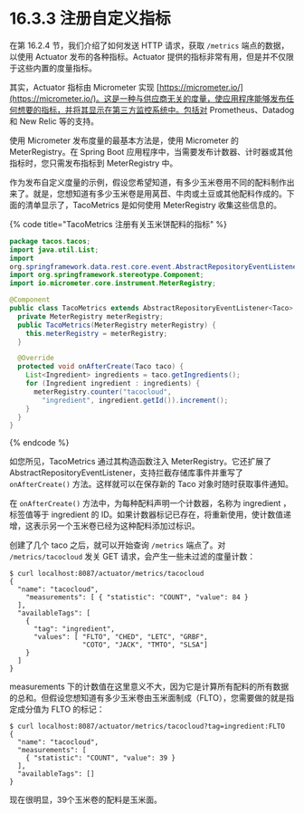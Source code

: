 # 16.3.3 注册自定义指标

在第 16.2.4 节，我们介绍了如何发送 HTTP 请求，获取 `/metrics` 端点的数据，以使用 Actuator 发布的各种指标。Actuator 提供的指标非常有用，但是并不仅限于这些内置的度量指标。

其实，Actuator 指标由 Micrometer 实现 [https://micrometer.io/](https://micrometer.io/)。这是一种与供应商无关的度量，使应用程序能够发布任何想要的指标，并将其显示在第三方监控系统中。包括对 Prometheus、Datadog 和 New Relic 等的支持。

使用 Micrometer 发布度量的最基本方法是，使用 Micrometer 的 MeterRegistry。在 Spring Boot 应用程序中，当需要发布计数器、计时器或其他指标时，您只需发布指标到 MeterRegistry 中。

作为发布自定义度量的示例，假设您希望知道，有多少玉米卷用不同的配料制作出来了。就是，您想知道有多少玉米卷是用莴苣、牛肉或土豆或其他配料作成的。下面的清单显示了，TacoMetrics 是如何使用 MeterRegistry 收集这些信息的。


{% code title="TacoMetrics 注册有关玉米饼配料的指标" %}

```java
package tacos.tacos;
import java.util.List;
import
org.springframework.data.rest.core.event.AbstractRepositoryEventListener;
import org.springframework.stereotype.Component;
import io.micrometer.core.instrument.MeterRegistry;

@Component
public class TacoMetrics extends AbstractRepositoryEventListener<Taco> {
  private MeterRegistry meterRegistry;
  public TacoMetrics(MeterRegistry meterRegistry) {
    this.meterRegistry = meterRegistry;
  }

  @Override
  protected void onAfterCreate(Taco taco) {
    List<Ingredient> ingredients = taco.getIngredients();
    for (Ingredient ingredient : ingredients) {
      meterRegistry.counter("tacocloud",
        "ingredient", ingredient.getId()).increment();
    }
  }
}
```
{% endcode %}

如您所见，TacoMetrics 通过其构造函数注入 MeterRegistry。它还扩展了 AbstractRepositoryEventListener，支持拦截存储库事件并重写了 `onAfterCreate()` 方法。这样就可以在保存新的 Taco 对象时随时获取事件通知。

在 `onAfterCreate()` 方法中，为每种配料声明一个计数器，名称为 ingredient ，标签值等于 ingredient 的 ID。如果计数器标记已存在，将重新使用，使计数值递增，这表示另一个玉米卷已经为这种配料添加过标识。

创建了几个 taco 之后，就可以开始查询 `/metrics` 端点了。对 `/metrics/tacocloud` 发关 GET 请求，会产生一些未过滤的度量计数：

```text
$ curl localhost:8087/actuator/metrics/tacocloud
{
  "name": "tacocloud",
    "measurements": [ { "statistic": "COUNT", "value": 84 }
  ],
  "availableTags": [
    {
      "tag": "ingredient",
      "values": [ "FLTO", "CHED", "LETC", "GRBF",
                  "COTO", "JACK", "TMTO", "SLSA"]
    }
  ]
}
```

measurements 下的计数值在这里意义不大，因为它是计算所有配料的所有数据的总和。但假设您想知道有多少玉米卷由玉米面制成（FLTO），您需要做的就是指定成分值为 FLTO 的标记：

```text
$ curl localhost:8087/actuator/metrics/tacocloud?tag=ingredient:FLTO
{
  "name": "tacocloud",
  "measurements": [
    { "statistic": "COUNT", "value": 39 }
  ],
  "availableTags": []
}
```
现在很明显，39个玉米卷的配料是玉米面。



